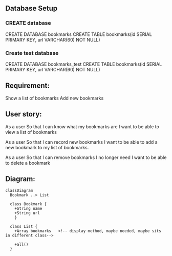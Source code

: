 ## Database Setup
### CREATE database
CREATE DATABASE bookmarks
CREATE TABLE bookmarks(id SERIAL PRIMARY KEY, url VARCHAR(60) NOT NULL)

### Create test database
CREATE DATABASE bookmarks_test
CREATE TABLE bookmarks(id SERIAL PRIMARY KEY, url VARCHAR(60) NOT NULL)

## Requirement:
Show a list of bookmarks
Add new bookmarks

## User story:
As a user
So that I can know what my bookmarks are
I want to be able to view a list of bookmarks

As a user
So that I can record new bookmarks
I want to be able to add a new bookmark to my list of bookmarks.

As a user
So that I can remove bookmarks I no longer need
I want to be able to delete a bookmark

## Diagram:
```mermaid
classDiagram
  Bookmark ..> List

  class Bookmark {
    +String name
    +String url 
    }

  class List {
    +Array bookmarks   <!-- display method, maybe needed, maybe sits in different class-->

    +all()
  }
```